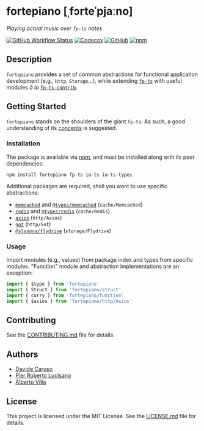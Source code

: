 # fortepiano [ˌfɔrteˈpjaːno]

_Playing actual music over `fp-ts` notes_

[![GitHub Workflow Status](https://img.shields.io/github/workflow/status/facile-it/fortepiano/main)](https://github.com/facile-it/fortepiano/actions)
[![Codecov](https://img.shields.io/codecov/c/gh/facile-it/fortepiano)](https://app.codecov.io/gh/facile-it/fortepiano)
[![GitHub](https://img.shields.io/github/license/facile-it/fortepiano)](LICENSE.md)
[![npm](https://img.shields.io/npm/v/fortepiano)](https://www.npmjs.com/package/fortepiano)

## Description

`fortepiano` provides a set of common abstractions for functional application development (e.g., `Http`, `Storage`...), while extending [`fp-ts`](https://github.com/gcanti/fp-ts) with useful modules _à la_ [`fp-ts-contrib`](https://github.com/gcanti/fp-ts-contrib).

## Getting Started

`fortepiano` stands on the shoulders of the giant `fp-ts`. As such, a good understanding of its [concepts](https://gcanti.github.io/fp-ts/) is suggested.

### Installation

The package is available via [npm](https://www.npmjs.com/package/fortepiano), and must be installed along with its peer dependencies:

```
npm install fortepiano fp-ts io-ts io-ts-types
```

Additional packages are required, shall you want to use specific abstractions:

- [`memcached`](https://www.npmjs.com/package/memcached) and [`@types/memcached`](https://www.npmjs.com/package/@types/memcached) (`cache/Memcached`)
- [`redis`](https://www.npmjs.com/package/redis) and [`@types/redis`](https://www.npmjs.com/package/@types/redis) (`cache/Redis`)
- [`axios`](https://www.npmjs.com/package/axios) (`http/Axios`)
- [`got`](https://www.npmjs.com/package/got) (`http/Got`)
- [`@slynova/flydrive`](https://www.npmjs.com/package/@slynova/flydrive) (`storage/Flydrive`)

### Usage

Import modules (e.g., values) from package index and types from specific modules. "Function" module and abstraction implementations are an exception:

```typescript
import { $type } from 'fortepiano'
import { Struct } from 'fortepiano/struct'
import { curry } from 'fortepiano/function'
import { $axios } from 'fortepiano/http/Axios'
```

## Contributing

See the [CONTRIBUTING.md](CONTRIBUTING.md) file for details.

## Authors

- [Davide Caruso](https://github.com/davidecaruso)
- [Pier Roberto Lucisano](https://github.com/pierroberto)
- [Alberto Villa](https://github.com/xzhavilla)

## License

This project is licensed under the MIT License. See the [LICENSE.md](LICENSE.md) file for details.
